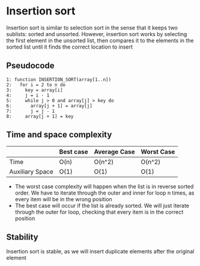 # Insertion sort
Insertion sort is similar to selection sort in the sense that it keeps two sublists: sorted and unsorted. However, insertion sort works by selecting the first element in the unsorted list, then compares it to the elements in the sorted list until it finds the correct location to insert

## Pseudocode
```
1: function INSERTION_SORT(array[1..n])
2:   for i = 2 to n do
3:     key = array[i]
4:     j = i - 1
5:     while j > 0 and array[j] > key do
6:       array[j + 1] = array[j]
7:       j = j - 1
8:     array[j + 1] = key
```

## Time and space complexity

|     |Best case|Average Case|Worst Case|
|---  |---------|------------|----------|
| Time |O(n)|O(n^2)|O(n^2)|
|Auxiliary Space|O(1)|O(1)|O(1)|
- The worst case complexity will happen when the list is in reverse sorted order. We have to iterate through the outer and inner for loop n times, as every item will be in the wrong position
- The best case will occur if the list is already sorted. We will just iterate through the outer for loop, checking that every item is in the correct position

## Stability
Insertion sort is stable, as we will insert duplicate elements after the original element
